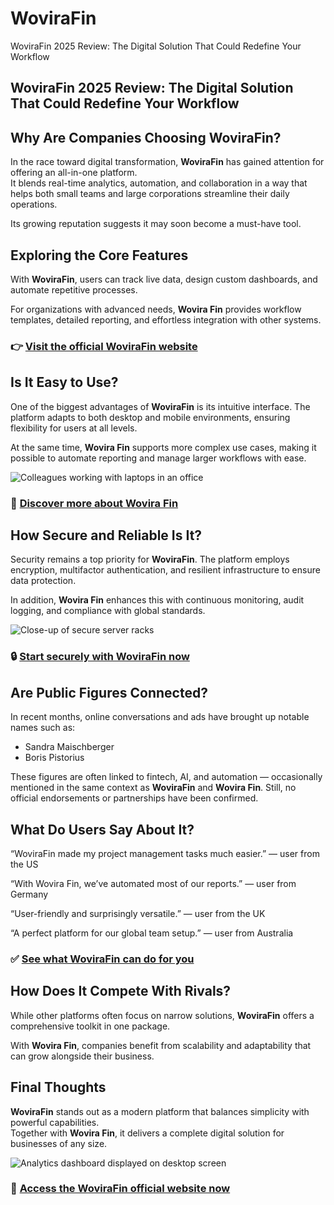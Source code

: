 # WoviraFin
WoviraFin 2025 Review: The Digital Solution That Could Redefine Your Workflow
## WoviraFin 2025 Review: The Digital Solution That Could Redefine Your Workflow

## Why Are Companies Choosing WoviraFin?
In the race toward digital transformation, **WoviraFin** has gained attention for offering an all-in-one platform.  
It blends real-time analytics, automation, and collaboration in a way that helps both small teams and large corporations streamline their daily operations.  

Its growing reputation suggests it may soon become a must-have tool.

## Exploring the Core Features
With **WoviraFin**, users can track live data, design custom dashboards, and automate repetitive processes.  

For organizations with advanced needs, **Wovira Fin** provides workflow templates, detailed reporting, and effortless integration with other systems.

### 👉 **[Visit the official WoviraFin website](https://wovira-fin.com)**

## Is It Easy to Use?
One of the biggest advantages of **WoviraFin** is its intuitive interface. The platform adapts to both desktop and mobile environments, ensuring flexibility for users at all levels.  

At the same time, **Wovira Fin** supports more complex use cases, making it possible to automate reporting and manage larger workflows with ease.

![Colleagues working with laptops in an office](https://images.pexels.com/photos/374720/pexels-photo-374720.jpeg?auto=compress&cs=tinysrgb&w=1170&h=780&dpr=1)

### 🔗 **[Discover more about Wovira Fin](https://wovira-fin.com)**

## How Secure and Reliable Is It?
Security remains a top priority for **WoviraFin**. The platform employs encryption, multifactor authentication, and resilient infrastructure to ensure data protection.  

In addition, **Wovira Fin** enhances this with continuous monitoring, audit logging, and compliance with global standards.

![Close-up of secure server racks](https://media.istockphoto.com/id/1405739998/photo/setup-of-blade-servers-close-up.jpg?s=612x612&w=0&k=20&c=4eZBUIfiKI-jc6QrbSYlq0bw24y8oqJrqS7hTNvBnDo=)

### 🔒 **[Start securely with WoviraFin now](https://wovira-fin.com)**

## Are Public Figures Connected?
In recent months, online conversations and ads have brought up notable names such as:  

- Sandra Maischberger
- Boris Pistorius  

These figures are often linked to fintech, AI, and automation — occasionally mentioned in the same context as **WoviraFin** and **Wovira Fin**. Still, no official endorsements or partnerships have been confirmed.

## What Do Users Say About It?
“WoviraFin made my project management tasks much easier.” — user from the US  

“With Wovira Fin, we’ve automated most of our reports.” — user from Germany  

“User-friendly and surprisingly versatile.” — user from the UK  

“A perfect platform for our global team setup.” — user from Australia  

### ✅ **[See what WoviraFin can do for you](https://wovira-fin.com)**

## How Does It Compete With Rivals?
While other platforms often focus on narrow solutions, **WoviraFin** offers a comprehensive toolkit in one package.  

With **Wovira Fin**, companies benefit from scalability and adaptability that can grow alongside their business.

## Final Thoughts
**WoviraFin** stands out as a modern platform that balances simplicity with powerful capabilities.  
Together with **Wovira Fin**, it delivers a complete digital solution for businesses of any size.  

![Analytics dashboard displayed on desktop screen](https://images.pexels.com/photos/669619/pexels-photo-669619.jpeg?auto=compress&cs=tinysrgb&w=1170&h=780&dpr=1)

### 🚀 **[Access the WoviraFin official website now](https://wovira-fin.com)**
